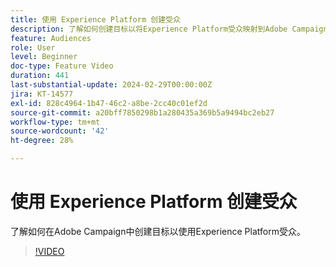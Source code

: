 ```yaml
---
title: 使用 Experience Platform 创建受众
description: 了解如何创建目标以将Experience Platform受众映射到Adobe Campaign。
feature: Audiences
role: User
level: Beginner
doc-type: Feature Video
duration: 441
last-substantial-update: 2024-02-29T00:00:00Z
jira: KT-14577
exl-id: 828c4964-1b47-46c2-a8be-2cc40c01ef2d
source-git-commit: a20bff7850298b1a280435a369b5a9494bc2eb27
workflow-type: tm+mt
source-wordcount: '42'
ht-degree: 28%

---
```


# 使用 Experience Platform 创建受众

了解如何在Adobe Campaign中创建目标以使用Experience Platform受众。

>[!VIDEO](https://video.tv.adobe.com/v/3427635/?learn=on)
